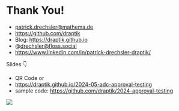 # Thank You!

- patrick.drechsler@mathema.de
- https://github.com/draptik
- Blog: https://draptik.github.io
- @drechsler@floss.social
- https://www.linkedin.com/in/patrick-drechsler-draptik/

Slides 👇

- QR Code or
- https://draptik.github.io/2024-05-adc-approval-testing
- sample code:
  https://github.com/draptik/2024-approval-testing

<img
  class="absolute top-10 right-30 h-70"
  src="/images/slides.png"
/>
